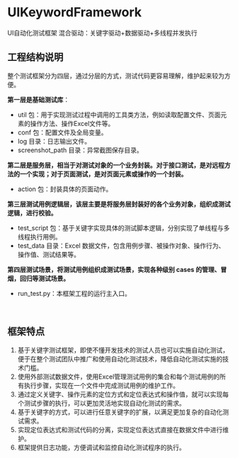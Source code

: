 # UIKeywordFramework
UI自动化测试框架 混合驱动：关键字驱动+数据驱动+多线程并发执行
</br>
<h2>工程结构说明</h2>

整个测试框架分为四层，通过分层的方式，测试代码更容易理解，维护起来较为方便。

**第一层是基础测试库**：

* util 包：用于实现测试过程中调用的工具类方法，例如读取配置文件、页面元素的操作方法、操作Excel文件等。
* conf 包：配置文件及全局变量。
* log 目录：日志输出文件。
* screenshot_path 目录：异常截图保存目录。

**第二层是服务层，相当于对测试对象的一个业务封装。对于接口测试，是对远程方法的一个实现；对于页面测试，是对页面元素或操作的一个封装。**

* action 包：封装具体的页面动作。

**第三层测试用例逻辑层，该层主要是将服务层封装好的各个业务对象，组织成测试逻辑，进行校验。**

* test_script 包：基于关键字实现具体的测试脚本逻辑，分别实现了单线程与多线程执行用例。
* test_data 目录：Excel 数据文件，包含用例步骤、被操作对象、操作行为、操作值、测试结果等。

**第四层测试场景，将测试用例组织成测试场景，实现各种级别 cases 的管理、冒烟，回归等测试场景。**

* run_test.py：本框架工程的运行主入口。

<br>
<h2>框架特点</h2>

1. 基于关键字测试框架，即使不懂开发技术的测试人员也可以实施自动化测试，便于在整个测试团队中推广和使用自动化测试技术，降低自动化测试实施的技术门槛。
2. 使用外部测试数据文件，使用Excel管理测试用例的集合和每个测试用例的所有执行步骤，实现在一个文件中完成测试用例的维护工作。
3. 通过定义关键字、操作元素的定位方式和定位表达式和操作值，就可以实现每个测试步骤的执行，可以更加灵活地实现自动化测试的需求。
4. 基于关键字的方式，可以进行任意关键字的扩展，以满足更加复杂的自动化测试需求。
5. 实现定位表达式和测试代码的分离，实现定位表达式直接在数据文件中进行维护。
6. 框架提供日志功能，方便调试和监控自动化测试程序的执行。
 
